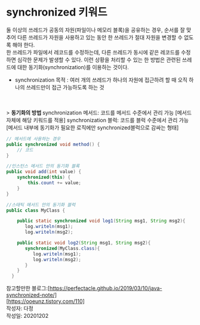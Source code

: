 # synchronized 키워드


둘 이상의 쓰레드가 공동의 자원(파일이나 메모리 블록)을 공유하는 경우, 순서를 잘 맞추어 다른 쓰레드가 자원을 사용하고 있는 동안 한 쓰레드가 절대 자원을 변경할 수 없도록 해야 한다.  
 한 쓰레드가 파일에서 레코드를 수정하는데, 다른 쓰레드가 동시에 같은 레코드를 수정하면 심각한 문제가 발생할 수 있다. 이런 상황을 처리할 수 있는 한 방법은 관련된 쓰레드에 대한 동기화(synchronization)를 이용하는 것이다.

* synchronization 목적 : 여러 개의 쓰레드가 하나의 자원에 접근하려 할 때 오직 하나의 쓰레드만이 접근 가능하도록 하는 것
<br> 
<br> 
> <b>동기화의 방법  </b>  
synchronization 메서드: 코드를 메서드 수준에서 관리 가능 [메서드 자체에 해당 키워드를 적용]  
synchronization 블럭: 코드를 블럭 수준에서 관리 가능 [메서드 내부에 동기화가 필요한 로직에만 synchronized블럭으로 감싸는 형태]

```java
// 메서드에 사용하는 경우
public synchronized void method() {
	// 코드
}
```

```java
//인스턴스 메서드 안의 동기화 블록
public void add(int value) {
	synchronized(this) {
		this.count += value;
    }
}
```

```java
//스태틱 메서드 안의 동기화 블럭
public class MyClass {

    public static synchronized void log1(String msg1, String msg2){
       log.writeln(msg1);
       log.writeln(msg2);

    public static void log2(String msg1, String msg2){
       synchronized(MyClass.class){
          log.writeln(msg1);
          log.writeln(msg2);  
       }
    }
  }
```


참고할만한 블로그:[https://perfectacle.github.io/2019/03/10/java-synchronized-note/]  
[https://ooeunz.tistory.com/110]  
작성자: 다정  
작성일: 20201202